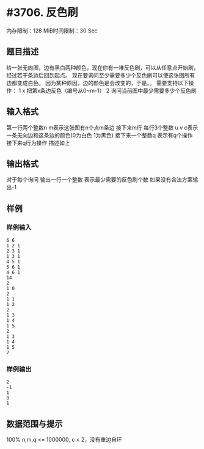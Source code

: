 # #3706. 反色刷

内存限制：128 MiB时间限制：30 Sec

## 题目描述

给一张无向图，边有黑白两种颜色，现在你有一堆反色刷，可以从任意点开始刷，经过若干条边后回到起点。
现在要询问至少需要多少个反色刷可以使这张图所有边都变成白色。
因为某种原因，边的颜色是会改变的，于是。。
需要支持以下操作：
1 x  把第x条边反色（编号从0~m-1）
2   询问当前图中最少需要多少个反色刷

## 输入格式

第一行两个整数n m表示这张图有n个点m条边
接下来m行 每行3个整数 u v c表示一条无向边和这条边的颜色(0为白色 1为黑色)
接下来一个整数q 表示有q个操作
接下来q行为操作 描述如上

## 输出格式

对于每个询问 输出一行一个整数
表示最少需要的反色刷个数 如果没有合法方案输出-1

## 样例

### 样例输入

    
    6 6
    1 2 1
    2 3 1
    1 3 1
    4 5 1
    5 6 1
    4 6 1
    14
    2
    1 0
    2
    1 1
    1 2
    2
    1 3
    1 4
    1 5
    2
    1 3
    1 4
    1 5
    2
    
    

### 样例输出

    
    2
    -1
    1
    0
    1
    
    

## 数据范围与提示

100%  n,m,q <= 1000000, c < 2，没有重边自环
